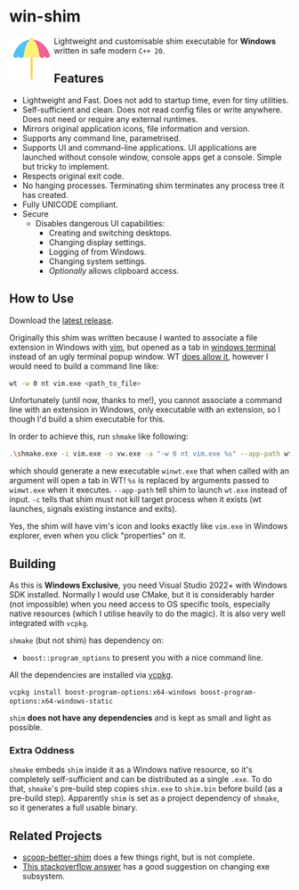 # win-shim

<img src="media/icon.svg" style="width:80px; float: left;" />



Lightweight and customisable shim executable for **Windows** written in safe modern `C++ 20`.

## Features

- Lightweight and Fast. Does not add to startup time, even for tiny utilities.
- Self-sufficient and clean. Does not read config files or write anywhere. Does not need or require any external runtimes.
- Mirrors original application icons, file information and version.
- Supports any command line, parametrised.
- Supports UI and command-line applications. UI applications are launched without console window, console apps get a console. Simple but tricky to implement.
- Respects original exit code.
- No hanging processes. Terminating shim terminates any process tree it has created.
- Fully UNICODE compliant.
- Secure
  - Disables dangerous UI capabilities:
    - Creating and switching desktops.
    - Changing display settings.
    - Logging of from Windows.
    - Changing system settings.
    - *Optionally* allows clipboard access.

## How to Use

Download the [latest release](https://github.com/aloneguid/win-shim/releases).

Originally this shim was written because I wanted to associate a file extension in Windows with [vim](https://www.vim.org/), but opened as a tab in [windows terminal](https://github.com/microsoft/terminal) instead of an ugly terminal popup window. WT [does allow it](https://docs.microsoft.com/en-us/windows/terminal/command-line-arguments?tabs=windows), however I would need to build a command line like:

```bash
wt -w 0 nt vim.exe <path_to_file>
```

Unfortunately (until now, thanks to me!), you cannot associate a command line with an extension in Windows, only executable with an extension, so I though I'd build a shim executable for this.

In order to achieve this, run `shmake` like following:

```bash
.\shmake.exe -i vim.exe -o vw.exe -a "-w 0 nt vim.exe %s" --app-path wt.exe -c no-kill
```

which should generate a new executable `winwt.exe` that when called with an argument will open a tab in WT! `%s` is replaced by arguments passed to `wimwt.exe` when it executes. `--app-path` tell shim to launch `wt.exe` instead of input. `-c` tells that shim must not kill target process when it exists (wt launches, signals existing instance and exits).

Yes, the shim will have vim's icon and looks exactly like `vim.exe` in Windows explorer, even when you click "properties" on it.


## Building

As this is **Windows Exclusive**, you need Visual Studio 2022+ with Windows SDK installed. Normally I would use CMake, but it is considerably harder (not impossible) when you need access to OS specific tools, especially native resources (which I utilise heavily to do the magic). It is also very well integrated with `vcpkg`.

`shmake` (but not shim) has dependency on:
- `boost::program_options` to present you with a nice command line.

All the dependencies are installed via [vcpkg](https://github.com/microsoft/vcpkg).

```
vcpkg install boost-program-options:x64-windows boost-program-options:x64-windows-static
```

`shim` **does not have any dependencies** and is kept as small and light as possible.

### Extra Oddness

`shmake` embeds `shim` inside it as a Windows native resource, so it's completely self-sufficient and can be distributed as a single `.exe`. To do that, `shmake`'s pre-build step copies `shim.exe` to `shim.bin` before build (as a pre-build step). Apparently `shim` is set as a project dependency of `shmake`, so it generates a full usable binary.

## Related Projects

- [scoop-better-shim](https://github.com/71/scoop-better-shimexe) does a few things right, but is not complete.
- [This stackoverflow answer](https://stackoverflow.com/a/14806704/80858) has a good suggestion on changing exe subsystem.

